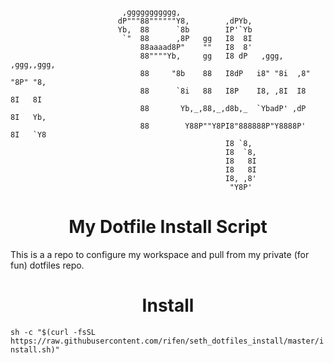 ```
                         ,ggggggggggg,                                       
                        dP"""88""""""Y8,        ,dPYb,                       
                        Yb,  88      `8b        IP'`Yb                       
                         `"  88      ,8P   gg   I8  8I                       
                             88aaaad8P"    ""   I8  8'                       
                             88""""Yb,     gg   I8 dP   ,ggg,    ,ggg,,ggg,  
                             88     "8b    88   I8dP   i8" "8i  ,8" "8P" "8, 
                             88      `8i   88   I8P    I8, ,8I  I8   8I   8I 
                             88       Yb,_,88,_,d8b,_  `YbadP' ,dP   8I   Yb,
                             88        Y88P""Y8PI8"888888P"Y8888P'   8I   `Y8
                                                I8 `8,                       
                                                I8  `8,                      
                                                I8   8I                      
                                                I8   8I                      
                                                I8, ,8'                      
                                                 "Y8P'                        
````
# <center>My Dotfile Install Script</center>
This is a a repo to configure my workspace and pull from my private (for fun) dotfiles repo.

# <center>Install</center>
`sh -c "$(curl -fsSL https://raw.githubusercontent.com/rifen/seth_dotfiles_install/master/install.sh)"`
